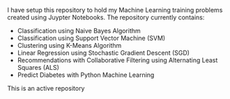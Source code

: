 I have setup this repository to hold my Machine Learning training problems created using Juypter Notebooks. The repository currently contains: 

* Classification using Naive Bayes Algorithm 
* Classification using Support Vector Machine (SVM)
* Clustering using K-Means Algorithm
* Linear Regression using Stochastic Gradient Descent (SGD)
* Recommendations with Collaborative Filtering using Alternating Least Squares (ALS)
* Predict Diabetes with Python Machine Learning

This is an active repository
